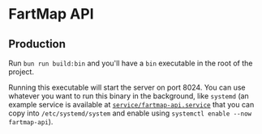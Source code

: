 # FartMap API

## Production

Run `bun run build:bin` and you'll have a `bin` executable in the root of the project.

Running this executable will start the server on port 8024.
You can use whatever you want to run this binary in the background, like `systemd` (an example service is available at [`service/fartmap-api.service`](./service/fartmap-api.service) that you can copy into `/etc/systemd/system` and enable using `systemctl enable --now fartmap-api`).
